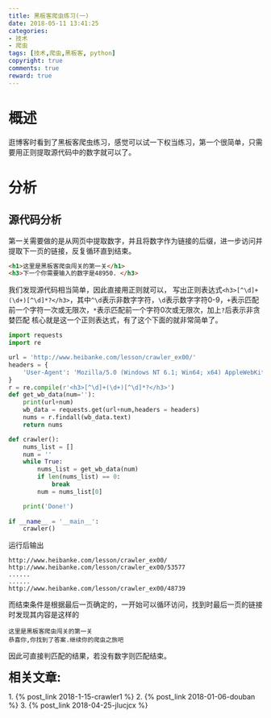 ```yaml
---
title: 黑板客爬虫练习(一)
date: 2018-05-11 13:41:25
categories: 
- 技术
- 爬虫
tags: [技术,爬虫,黑板客, python]
copyright: true
comments: true
reward: true
---
```


# 概述
逛博客时看到了黑板客爬虫练习，感觉可以试一下权当练习，第一个很简单，只需要用正则提取源代码中的数字就可以了。
<!-- more -->
# 分析
## 源代码分析
第一关需要做的是从网页中提取数字，并且将数字作为链接的后缀，进一步访问并提取下一页的链接，反复循环直到结束。
```html
<h1>这里是黑板客爬虫闯关的第一关</h1>
<h3>下一个你需要输入的数字是48950. </h3>
```
我们发现源代码相当简单，因此直接用正则就可以，
写出正则表达式`<h3>[^\d]+(\d+)[^\d]*?</h3>`，其中`^\d`表示非数字字符，`\d`表示数字字符0-9，`+`表示匹配前一个字符一次或无限次，`*`表示匹配前一个字符0次或无限次，加上`?`后表示非贪婪匹配
核心就是这一个正则表达式，有了这个下面的就非常简单了。
```python
import requests
import re

url = 'http://www.heibanke.com/lesson/crawler_ex00/'
headers = {
    'User-Agent': 'Mozilla/5.0 (Windows NT 6.1; Win64; x64) AppleWebKit/537.36 (KHTML, like Gecko) Chrome/67.0.3386.1 Safari/537.36'
}
r = re.compile(r'<h3>[^\d]+(\d+)[^\d]*?</h3>')
def get_wb_data(num=''):
    print(url+num)
    wb_data = requests.get(url+num,headers = headers)
    nums = r.findall(wb_data.text)
    return nums

def crawler():
    nums_list = []
    num = ''
    while True:
        nums_list = get_wb_data(num)
        if len(nums_list) == 0:
            break
        num = nums_list[0]

    print('Done!')
    
if __name__ = '__main__':
    crawler()
```
运行后输出
```
http://www.heibanke.com/lesson/crawler_ex00/
http://www.heibanke.com/lesson/crawler_ex00/53577
......
......
http://www.heibanke.com/lesson/crawler_ex00/48739
```
而结束条件是根据最后一页确定的，一开始可以循环访问，找到时最后一页的链接时发现其内容是这样的
```
这里是黑板客爬虫闯关的第一关
恭喜你,你找到了答案.继续你的爬虫之旅吧
```
因此可直接判匹配的结果，若没有数字则匹配结束。

<font size = 5> **相关文章:** </font>
<p>1. {% post_link 2018-1-15-crawler1 %}
2. {% post_link 2018-01-06-douban %}
3. {% post_link 2018-04-25-jlucjcx %}</p>
